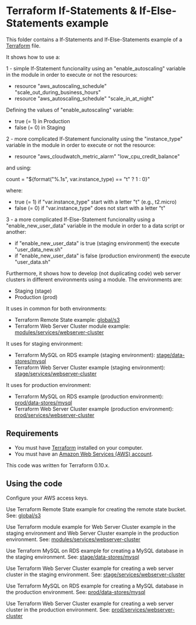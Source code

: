 # Terraform If-Statements & If-Else-Statements example

This folder contains a If-Statements and If-Else-Statements example of a [Terraform](https://www.terraform.io/) file.

It shows how to use a:

1 - simple If-Statement funcionality using an "enable_autoscaling" variable in the module in order to execute or not the resources:

* resource "aws_autoscaling_schedule" "scale_out_during_business_hours"
* resource "aws_autoscaling_schedule" "scale_in_at_night"

Defining the values of "enable_autoscaling" variable:

* true (= 1) in Production
* false (= 0) in Staging

2 - more complicated If-Statement funcionality using the "instance_type" variable in the module in order to execute or not the resource:

* resource "aws_cloudwatch_metric_alarm" "low_cpu_credit_balance"

and using:

count = "${format("%.1s", var.instance_type) == "t" ? 1 : 0}"

where:

* true (= 1) if "var.instance_type" start with a letter "t" (e.g., t2.micro)
* false (= 0) if "var.instance_type" does not start with a letter  "t"

3 - a more complicated If-Else-Statement funcionality using a "enable_new_user_data" variable in the module in order to a data script or another:

* if "enable_new_user_data" is true (staging environment) the execute "user_data_new.sh"
* if "enable_new_user_data" is false (production environment) the execute "user_data.sh"

Furthermore, it shows how to develop (not duplicating code) web server clusters in different environments using a module. The environments are:

* Staging (stage)
* Production (prod)

It uses in common for both environments:

* Terraform Remote State example: [global/s3](global/s3)
* Terraform Web Server Cluster module example: [modules/services/webserver-cluster](modules/services/webserver-cluster)

It uses for staging environment:

* Terraform MySQL on RDS example (staging environment): [stage/data-stores/mysql](stage/data-stores/mysql)
* Terraform Web Server Cluster example (staging environment): [stage/services/webserver-cluster](stage/services/webserver-cluster)

It uses for production environment:

* Terraform MySQL on RDS example (production environment): [prod/data-stores/mysql](prod/data-stores/mysql)
* Terraform Web Server Cluster example (production environment): [prod/services/webserver-cluster](prod/services/webserver-cluster)

## Requirements

* You must have [Terraform](https://www.terraform.io/) installed on your computer.
* You must have an [Amazon Web Services (AWS) account](http://aws.amazon.com/).

This code was written for Terraform 0.10.x.

## Using the code

Configure your AWS access keys.

Use Terraform Remote State example for creating the remote state bucket. See: [global/s3](global/s3)

Use Terraform module example for Web Server Cluster example in the staging environment and Web Server Cluster example in the production environment. See: [modules/services/webserver-cluster](modules/services/webserver-cluster)

Use Terraform MySQL on RDS example for creating a MySQL database in the staging environment. See: [stage/data-stores/mysql](stage/data-stores/mysql)

Use Terraform Web Server Cluster example for creating a web server cluster in the staging environment. See: [stage/services/webserver-cluster](stage/services/webserver-cluster)

Use Terraform MySQL on RDS example for creating a MySQL database in the production environment. See: [prod/data-stores/mysql](prod/data-stores/mysql)

Use Terraform Web Server Cluster example for creating a web server cluster in the production environment. See: [prod/services/webserver-cluster](prod/services/webserver-cluster)
